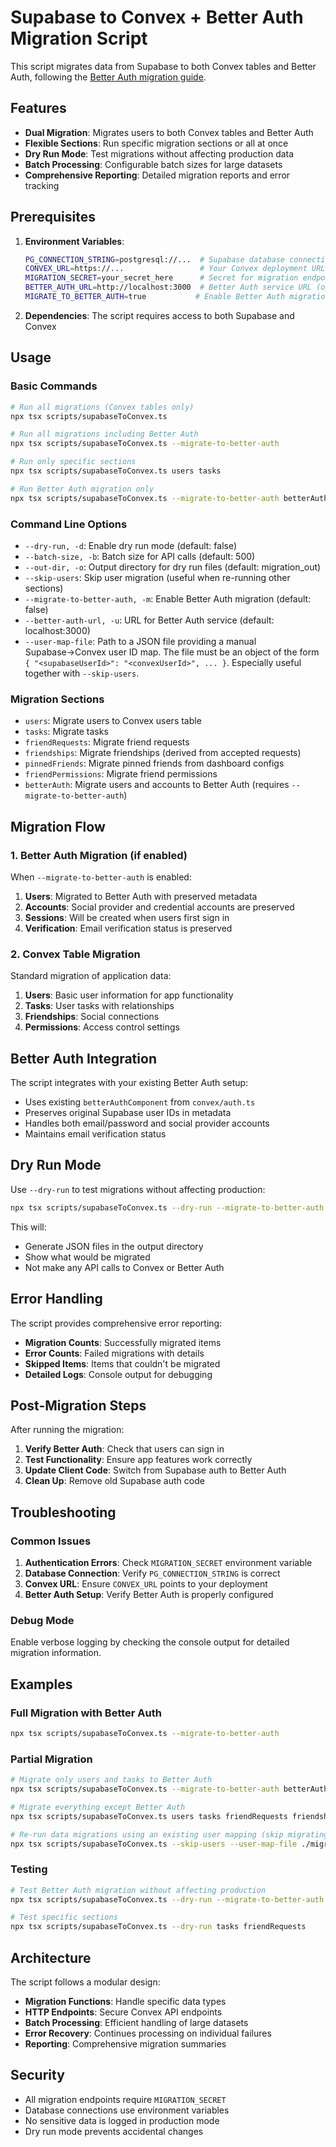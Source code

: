 # Supabase to Convex + Better Auth Migration Script

This script migrates data from Supabase to both Convex tables and Better Auth, following the [Better Auth migration guide](https://www.better-auth.com/docs/guides/supabase-migration-guide).

## Features

- **Dual Migration**: Migrates users to both Convex tables and Better Auth
- **Flexible Sections**: Run specific migration sections or all at once
- **Dry Run Mode**: Test migrations without affecting production data
- **Batch Processing**: Configurable batch sizes for large datasets
- **Comprehensive Reporting**: Detailed migration reports and error tracking

## Prerequisites

1. **Environment Variables**:

   ```bash
   PG_CONNECTION_STRING=postgresql://...  # Supabase database connection
   CONVEX_URL=https://...                 # Your Convex deployment URL
   MIGRATION_SECRET=your_secret_here      # Secret for migration endpoints
   BETTER_AUTH_URL=http://localhost:3000  # Better Auth service URL (optional)
   MIGRATE_TO_BETTER_AUTH=true           # Enable Better Auth migration (optional)
   ```

2. **Dependencies**: The script requires access to both Supabase and Convex

## Usage

### Basic Commands

```bash
# Run all migrations (Convex tables only)
npx tsx scripts/supabaseToConvex.ts

# Run all migrations including Better Auth
npx tsx scripts/supabaseToConvex.ts --migrate-to-better-auth

# Run only specific sections
npx tsx scripts/supabaseToConvex.ts users tasks

# Run Better Auth migration only
npx tsx scripts/supabaseToConvex.ts --migrate-to-better-auth betterAuth
```

### Command Line Options

- `--dry-run, -d`: Enable dry run mode (default: false)
- `--batch-size, -b`: Batch size for API calls (default: 500)
- `--out-dir, -o`: Output directory for dry run files (default: migration_out)
- `--skip-users`: Skip user migration (useful when re-running other sections)
- `--migrate-to-better-auth, -m`: Enable Better Auth migration (default: false)
- `--better-auth-url, -u`: URL for Better Auth service (default: localhost:3000)
- `--user-map-file`: Path to a JSON file providing a manual Supabase→Convex user ID map. The file must be an object of the form `{ "<supabaseUserId>": "<convexUserId>", ... }`. Especially useful together with `--skip-users`.

### Migration Sections

- `users`: Migrate users to Convex users table
- `tasks`: Migrate tasks
- `friendRequests`: Migrate friend requests
- `friendships`: Migrate friendships (derived from accepted requests)
- `pinnedFriends`: Migrate pinned friends from dashboard configs
- `friendPermissions`: Migrate friend permissions
- `betterAuth`: Migrate users and accounts to Better Auth (requires `--migrate-to-better-auth`)

## Migration Flow

### 1. Better Auth Migration (if enabled)

When `--migrate-to-better-auth` is enabled:

1. **Users**: Migrated to Better Auth with preserved metadata
2. **Accounts**: Social provider and credential accounts are preserved
3. **Sessions**: Will be created when users first sign in
4. **Verification**: Email verification status is preserved

### 2. Convex Table Migration

Standard migration of application data:

1. **Users**: Basic user information for app functionality
2. **Tasks**: User tasks with relationships
3. **Friendships**: Social connections
4. **Permissions**: Access control settings

## Better Auth Integration

The script integrates with your existing Better Auth setup:

- Uses existing `betterAuthComponent` from `convex/auth.ts`
- Preserves original Supabase user IDs in metadata
- Handles both email/password and social provider accounts
- Maintains email verification status

## Dry Run Mode

Use `--dry-run` to test migrations without affecting production:

```bash
npx tsx scripts/supabaseToConvex.ts --dry-run --migrate-to-better-auth
```

This will:

- Generate JSON files in the output directory
- Show what would be migrated
- Not make any API calls to Convex or Better Auth

## Error Handling

The script provides comprehensive error reporting:

- **Migration Counts**: Successfully migrated items
- **Error Counts**: Failed migrations with details
- **Skipped Items**: Items that couldn't be migrated
- **Detailed Logs**: Console output for debugging

## Post-Migration Steps

After running the migration:

1. **Verify Better Auth**: Check that users can sign in
2. **Test Functionality**: Ensure app features work correctly
3. **Update Client Code**: Switch from Supabase auth to Better Auth
4. **Clean Up**: Remove old Supabase auth code

## Troubleshooting

### Common Issues

1. **Authentication Errors**: Check `MIGRATION_SECRET` environment variable
2. **Database Connection**: Verify `PG_CONNECTION_STRING` is correct
3. **Convex URL**: Ensure `CONVEX_URL` points to your deployment
4. **Better Auth Setup**: Verify Better Auth is properly configured

### Debug Mode

Enable verbose logging by checking the console output for detailed migration information.

## Examples

### Full Migration with Better Auth

```bash
npx tsx scripts/supabaseToConvex.ts --migrate-to-better-auth
```

### Partial Migration

```bash
# Migrate only users and tasks to Better Auth
npx tsx scripts/supabaseToConvex.ts --migrate-to-better-auth betterAuth users tasks

# Migrate everything except Better Auth
npx tsx scripts/supabaseToConvex.ts users tasks friendRequests friendships

# Re-run data migrations using an existing user mapping (skip migrating users)
npx tsx scripts/supabaseToConvex.ts --skip-users --user-map-file ./migration_out/users-map.json tasks friendRequests friendPermissions pinnedFriends
```

### Testing

```bash
# Test Better Auth migration without affecting production
npx tsx scripts/supabaseToConvex.ts --dry-run --migrate-to-better-auth betterAuth

# Test specific sections
npx tsx scripts/supabaseToConvex.ts --dry-run tasks friendRequests
```

## Architecture

The script follows a modular design:

- **Migration Functions**: Handle specific data types
- **HTTP Endpoints**: Secure Convex API endpoints
- **Batch Processing**: Efficient handling of large datasets
- **Error Recovery**: Continues processing on individual failures
- **Reporting**: Comprehensive migration summaries

## Security

- All migration endpoints require `MIGRATION_SECRET`
- Database connections use environment variables
- No sensitive data is logged in production mode
- Dry run mode prevents accidental changes
